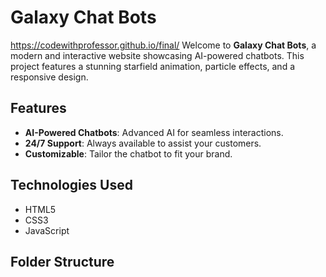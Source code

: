 # Galaxy Chat Bots
https://codewithprofessor.github.io/final/
Welcome to **Galaxy Chat Bots**, a modern and interactive website showcasing AI-powered chatbots. This project features a stunning starfield animation, particle effects, and a responsive design.

## Features
- **AI-Powered Chatbots**: Advanced AI for seamless interactions.
- **24/7 Support**: Always available to assist your customers.
- **Customizable**: Tailor the chatbot to fit your brand.

## Technologies Used
- HTML5
- CSS3
- JavaScript

## Folder Structure
